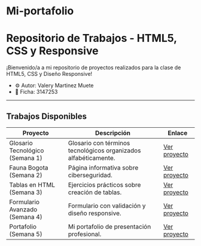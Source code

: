 # Mi-portafolio
# Repositorio de Trabajos - HTML5, CSS y Responsive

¡Bienvenido/a a mi repositorio de proyectos realizados para la clase de HTML5, CSS y Diseño Responsive!

- ⚙️ Autor: Valery Martinez Muete 
- 🧰 Ficha: 3147253  

---

## Trabajos Disponibles

| Proyecto    | Descripción    | Enlace    |
|---|---|---|
| Glosario Tecnológico (Semana 1) | Glosario con términos tecnológicos organizados alfabéticamente. | [Ver proyecto](/proyectos/glosario) |
| Fauna Bogota (Semana 2) | Página informativa sobre ciberseguridad. | [Ver proyecto](/proyectos/FaunaBogota) |
| Tablas en HTML (Semana 3) | Ejercicios prácticos sobre creación de tablas. | [Ver proyecto](/proyectos/tablas) |
| Formulario Avanzado (Semana 4) | Formulario con validación y diseño responsive. | [Ver proyecto](/proyectos/formulario) |
| Portafolio (Semana 5) | Mi portafolio de presentación profesional. | [Ver proyecto](/proyectos/portafolio) |
